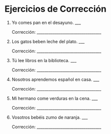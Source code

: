 # Ejercicios de Corrección

1. Yo comes pan en el desayuno. ___

   Corrección: _________________________________

2. Los gatos beben leche del plato. ___

   Corrección: _________________________________

3. Tú lee libros en la biblioteca. ___

   Corrección: _________________________________

4. Nosotros aprendemos español en casa. ___

   Corrección: _________________________________

5. Mi hermano come verduras en la cena. ___

   Corrección: _________________________________

6. Vosotros bebéis zumo de naranja. ___

   Corrección: _________________________________